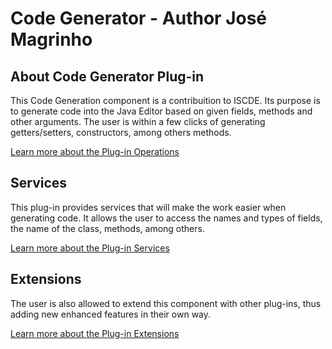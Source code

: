 # Code Generator - Author José Magrinho

## About Code Generator Plug-in
This Code Generation component is a contribuition to ISCDE. Its purpose is to generate code into the Java Editor based on given fields, methods and other arguments. The user is within a few clicks of generating getters/setters, constructors, among others methods. 

[Learn more about the Plug-in Operations](https://github.com/jmbmo1-iscteiul/pa-iscde-78112/wiki/Code-Generator-Operation)

## Services
This plug-in provides services that will make the work easier when generating code. It allows the user to access the names and types of fields, the name of the class, methods, among others.

[Learn more about the Plug-in Services](https://github.com/jmbmo1-iscteiul/pa-iscde-78112/wiki/Code-Generator-Services)

## Extensions
The user is also allowed to extend this component with other plug-ins, thus adding new enhanced features in their own way.

[Learn more about the Plug-in Extensions](https://github.com/jmbmo1-iscteiul/pa-iscde-78112/wiki/Code-Generator-Extensions)
